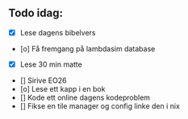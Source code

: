 ## Todo idag:

- [x] Lese dagens bibelvers
- [o] Få fremgang på lambdasim database
- [x] Lese 30 min matte
- [] Sirive EO26
- [o] Lese ett kapp i en bok
- [] Kode ett online dagens kodeproblem
- [] Fikse en tile manager og config linke den i nix
